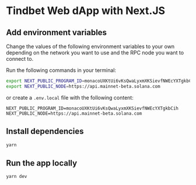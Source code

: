 # Tindbet Web dApp with Next.JS

## Add environment variables

Change the values of the following environment variables to your own depending on the network you want to use and the RPC node you want to connect to.

Run the following commands in your terminal:

```bash
export NEXT_PUBLIC_PROGRAM_ID=monacoUXKtUi6vKsQwaLyxmXKSievfNWEcYXTgkbCih
export NEXT_PUBLIC_NODE=https://api.mainnet-beta.solana.com
```

or create a `.env.local` file with the following content:

```
NEXT_PUBLIC_PROGRAM_ID=monacoUXKtUi6vKsQwaLyxmXKSievfNWEcYXTgkbCih
NEXT_PUBLIC_NODE=https://api.mainnet-beta.solana.com
```

## Install dependencies

```bash
yarn
```

## Run the app locally

```bash
yarn dev
```
